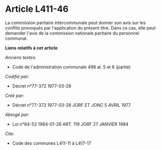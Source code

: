 # Article L411-46

La commission paritaire intercommunale peut donner son avis sur les conflits provoqués par l'application du présent titre.
Dans ce cas, elle peut demander l'avis de la commission nationale paritaire du personnel communal.

**Liens relatifs à cet article**

_Anciens textes_:

  - Code de l'administration communale 498 al. 5 et 6 (partie)

_Codifié par_:

  - Décret n°77-372 1977-03-28

_Créé par_:

  - Décret n°77-372 1977-03-28 JORF ET JONC 5 AVRIL 1977

_Abrogé par_:

  - Loi n°84-53 1984-01-26 ART. 119 JORF 27 JANVIER 1984

_Cite_:

  - Code des communes L411-11 à L417-17

